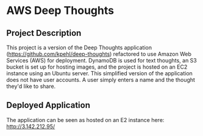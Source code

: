 # AWS Deep Thoughts

## Project Description
This project is a version of the Deep Thoughts application (https://github.com/kpehl/deep-thoughts) refactored to use Amazon Web Services (AWS) for deployment.  DynamoDB is used for text thoughts, an S3 bucket is set up for hosting images, and the project is hosted on an EC2 instance using an Ubuntu server. This simplified version of the application does not have user accounts. A user simply enters a name and the thought they'd like to share.

## Deployed Application
The application can be seen as hosted on an E2 instance here: http://3.142.212.95/ 